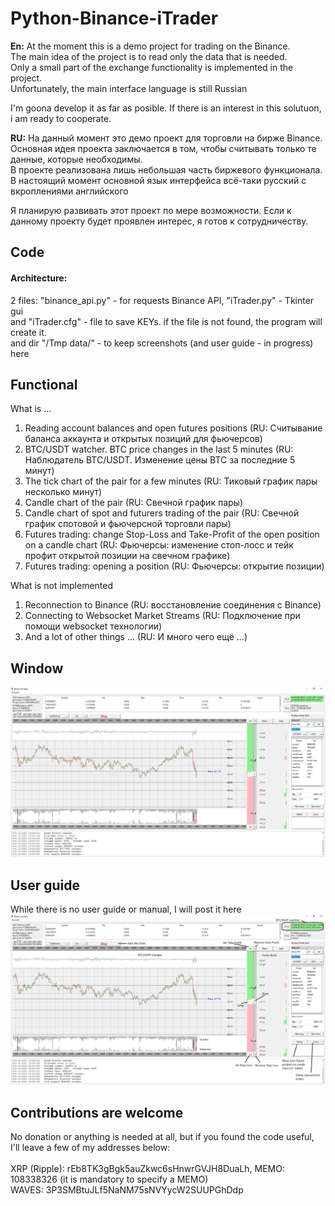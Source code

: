 # Python-Binance-iTrader
<B>En:</B> At the moment this is a demo project for trading on the Binance.<BR>
The main idea of the project is to read only the data that is needed. <BR>
Only a small part of the exchange functionality is implemented in the project. <BR>
Unfortunately, the main interface language is still Russian <BR>

I'm goona develop it as far as posible. If there is  an interest in this solutuon, i am ready to cooperate.

<B>RU:</B> На данный момент это демо проект для торговли на бирже Binance.<BR>
Основная идея проекта заключается в том, чтобы считывать только те данные, которые необходимы.<BR>
В проекте реализована лишь небольшая часть биржевого функционала.<BR>
В настоящий момент основной язык интерфейса всё-таки русский с вкроплениями английского<BR>

Я планирую развивать этот проект по мере возможности. Если к данному проекту будет проявлен интерес, я готов к сотрудничеству.

  
## Code<BR>
#### Architecture:
    
2 files: "binance_api.py" - for requests Binance API, "iTrader.py" - Tkinter gui<BR>
and "iTrader.cfg" - file to save KEYs. if the file is not found, the program will create it.<BR>
and dir "/Tmp data/" - to keep screenshots (and user guide - in progress) here<BR>
      

## Functional
What is ...
<OL><LI>Reading account balances and open futures positions (RU: Считывание баланса аккаунта и открытых позиций для фьючерсов)
<LI>BTC/USDT watcher. BTC price changes in the last 5 minutes (RU: Наблюдатель BTC/USDT. Изменение цены BTC за последние 5 минут)
<LI>The tick chart of the pair for a few minutes (RU: Тиковый график пары несколько минут)
<LI>Candle chart of the pair (RU: Свечной график пары)
<LI>Candle chart of spot and futurers trading of the pair (RU: Свечной график спотовой и фьючерсной торговли пары)
<LI>Futures trading: change Stop-Loss and Take-Profit of the open position on a candle chart (RU: Фьючерсы: изменение стоп-лосс и тейк профит открытой позиции на свечном графике)
<LI>Futures trading: opening a position (RU: Фьючерсы: открытие позиции)
</OL>
 What is not implemented
<OL><LI>Reconnection to Binance (RU: восстановление соединения с Binance)
<LI>Connecting to Websocket Market Streams (RU: Подключение при помощи websocket технологии)
<LI>And a lot of other things ... (RU: И много чего ещё ...)
</OL>   
  
## Window
 ![window](https://github.com/GeorgeGor15/Python-Binance-iTrader/blob/main/Tmp%20data/MW%20(0.0).jpg?raw=true)
  
## User guide
 While there is no user guide or manual, I will post it here
 ![window](https://github.com/GeorgeGor15/Python-Binance-iTrader/blob/main/Tmp%20data/MW%20(0.1).jpg)
  
  
## Contributions are welcome<BR>
No donation or anything is needed at all, but if you found the code useful, I'll leave a few of my addresses below:<BR>
<BR>
XRP (Ripple): rEb8TK3gBgk5auZkwc6sHnwrGVJH8DuaLh, MEMO: 108338326 (it is mandatory to specify a MEMO)<BR>
WAVES: 3P3SMBtuJLf5NaNM75sNVYycW2SUUPGhDdp
